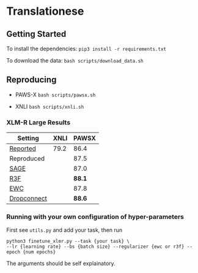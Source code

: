 # Translationese

## Getting Started
To install the dependencies: `pip3 install -r requirements.txt`

To download the data: `bash scripts/download_data.sh`

## Reproducing
- PAWS-X `bash scripts/pawsx.sh` 

- XNLI `bash scripts/xnli.sh`

### XLM-R Large Results 
| Setting | XNLI | PAWSX |
| ------- | ---- | ----- |
| [Reported](https://arxiv.org/abs/1911.02116)| 79.2 | 86.4 |
| Reproduced |  | 87.5 |
| [SAGE](https://openreview.net/pdf?id=cuvga_CiVND) |      | 87.0 |
| [R3F](https://arxiv.org/abs/2008.03156)  |      | **88.1** |
| [EWC](https://arxiv.org/abs/1612.00796)  |      | 87.8|
| [Dropconnect](https://proceedings.mlr.press/v28/wan13.html) | | **88.6** |
### Running with your own configuration of hyper-parameters

First see `utils.py` and add your task, then run

```
python3 finetune_xlmr.py --task {your task} \
--lr {learning rate} --bs {batch size} --regularizer {ewc or r3f} --epoch {num epochs}
```

The arguments should be self explainatory.
